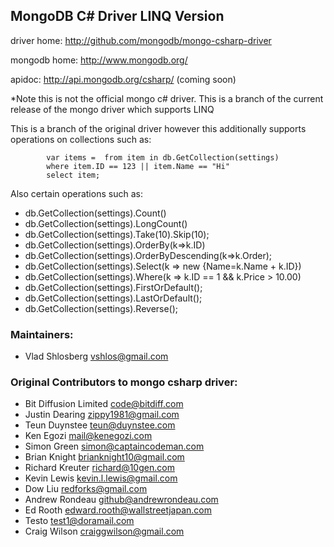 ## MongoDB C# Driver LINQ Version

driver home: http://github.com/mongodb/mongo-csharp-driver

mongodb home: http://www.mongodb.org/

apidoc: http://api.mongodb.org/csharp/ (coming soon)


*Note this is not the official mongo c# driver. This is a branch of the current release of the mongo driver which supports LINQ 

This is a branch of the original driver however this additionally supports operations on collections such as:


            var items =  from item in db.GetCollection(settings)
            where item.ID == 123 || item.Name == "Hi"
            select item;

Also certain operations such as:

* db.GetCollection(settings).Count()
* db.GetCollection(settings).LongCount()
* db.GetCollection(settings).Take(10).Skip(10);
* db.GetCollection(settings).OrderBy(k=>k.ID)
* db.GetCollection(settings).OrderByDescending(k=>k.Order);
* db.GetCollection(settings).Select(k => new {Name=k.Name + k.ID})
* db.GetCollection(settings).Where(k => k.ID == 1 && k.Price > 10.00)
* db.GetCollection(settings).FirstOrDefault();
* db.GetCollection(settings).LastOrDefault();
* db.GetCollection(settings).Reverse();





### Maintainers:
* Vlad Shlosberg            vshlos@gmail.com


### Original Contributors to mongo csharp driver:
* Bit Diffusion Limited     code@bitdiff.com
* Justin Dearing            zippy1981@gmail.com
* Teun Duynstee             teun@duynstee.com
* Ken Egozi                 mail@kenegozi.com
* Simon Green               simon@captaincodeman.com
* Brian Knight              brianknight10@gmail.com  
* Richard Kreuter           richard@10gen.com
* Kevin Lewis               kevin.l.lewis@gmail.com
* Dow Liu                   redforks@gmail.com
* Andrew Rondeau            github@andrewrondeau.com
* Ed Rooth                  edward.rooth@wallstreetjapan.com
* Testo                     test1@doramail.com   
* Craig Wilson              craiggwilson@gmail.com
